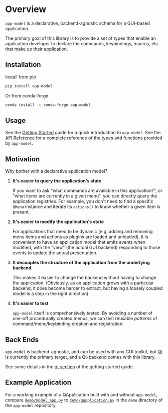 # Overview

`app-model` is a declarative, backend-agnostic schema for a GUI-based application.

The primary goal of this library is to provide a set of types that enable
an application developer to declare the commands, keybindings, macros, etc.
that make up their application.

## Installation

Install from pip

```bash
pip install app-model
```

Or from conda-forge

```bash
conda install -c conda-forge app-model
```

## Usage

See the [Getting Started](getting_started.md) guide for a quick introduction to
`app-model`. See the [API Reference](reference/index.md) for a complete
reference of the types and functions provided by `app-model`.

## Motivation

Why bother with a declarative application model?

1. **It's easier to query the application's state**

    If you want to ask "what commands are available in this application?", or "what items are currently in a given menu", you can directly query the application registries.  For example, you don't need to find a specific `QMenu` instance and iterate its `actions()` to know whether a given item is present.

1. **It's easier to modify the application's state**

    For applications that need to be dynamic (e.g. adding and removing menu items and actions as plugins are loaded and unloaded), it is convenient to have an application
    model that emits events when modified, with the "view" (the actual GUI backend) responding to those events to update the actual presentation.

1. **It decouples the structure of the application from the underlying backend**

    This makes it easier to change the backend without having to change the
   application. (Obviously, as an application grows with a particular backend,
   it does become harder to extract, but having a loosely coupled model is a step
   in the right direction)

1. **It's easier to test**

    `app-model` itself is comprehensively tested.  By avoiding a number of
    one-off procedurally created menus, we can test reusable *patterns* of
    command/menu/keybinding creation and registration.

## Back Ends

`app-model` is backend-agnostic, and can be used with any GUI toolkit, but [Qt](https://www.qt.io) is
currently the primary target, and a Qt-backend comes with this library.

See some details in the [qt section](getting_started.md#qt) of the getting started guide.

## Example Application

For a working example of a QApplication built with and without `app-model`,
compare
[`demo/model_app.py`](https://github.com/pyapp-kit/app-model/blob/main/demo/model_app.py)
to
[`demo/qapplication.py`](https://github.com/pyapp-kit/app-model/blob/main/demo/qapplication.py)
in the `demo` directory of the `app-model` repository.
